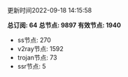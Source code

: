 更新时间2022-09-18 14:15:58

**总订阅: 64**
**总节点: 9897**
**有效节点: 1940**
- ss节点: 270
- v2ray节点: 1592
- trojan节点: 73
- ssr节点: 5
